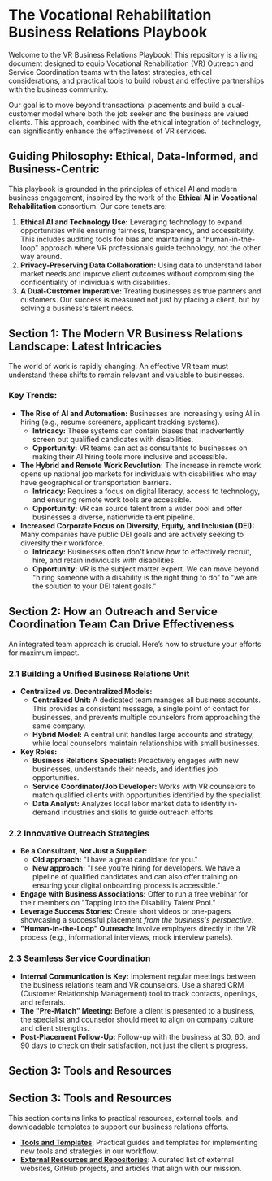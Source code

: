 # The Vocational Rehabilitation Business Relations Playbook

Welcome to the VR Business Relations Playbook! This repository is a living document designed to equip Vocational Rehabilitation (VR) Outreach and Service Coordination teams with the latest strategies, ethical considerations, and practical tools to build robust and effective partnerships with the business community.

Our goal is to move beyond transactional placements and build a dual-customer model where both the job seeker and the business are valued clients. This approach, combined with the ethical integration of technology, can significantly enhance the effectiveness of VR services.

## Guiding Philosophy: Ethical, Data-Informed, and Business-Centric

This playbook is grounded in the principles of ethical AI and modern business engagement, inspired by the work of the **Ethical AI in Vocational Rehabilitation** consortium. Our core tenets are:

1.  **Ethical AI and Technology Use:** Leveraging technology to expand opportunities while ensuring fairness, transparency, and accessibility. This includes auditing tools for bias and maintaining a "human-in-the-loop" approach where VR professionals guide technology, not the other way around.
2.  **Privacy-Preserving Data Collaboration:** Using data to understand labor market needs and improve client outcomes without compromising the confidentiality of individuals with disabilities.
3.  **A Dual-Customer Imperative:** Treating businesses as true partners and customers. Our success is measured not just by placing a client, but by solving a business's talent needs.

## Section 1: The Modern VR Business Relations Landscape: Latest Intricacies

The world of work is rapidly changing. An effective VR team must understand these shifts to remain relevant and valuable to businesses.

### Key Trends:

* **The Rise of AI and Automation:** Businesses are increasingly using AI in hiring (e.g., resume screeners, applicant tracking systems).
    * **Intricacy:** These systems can contain biases that inadvertently screen out qualified candidates with disabilities.
    * **Opportunity:** VR teams can act as consultants to businesses on making their AI hiring tools more inclusive and accessible.
* **The Hybrid and Remote Work Revolution:** The increase in remote work opens up national job markets for individuals with disabilities who may have geographical or transportation barriers.
    * **Intricacy:** Requires a focus on digital literacy, access to technology, and ensuring remote work tools are accessible.
    * **Opportunity:** VR can source talent from a wider pool and offer businesses a diverse, nationwide talent pipeline.
* **Increased Corporate Focus on Diversity, Equity, and Inclusion (DEI):** Many companies have public DEI goals and are actively seeking to diversify their workforce.
    * **Intricacy:** Businesses often don't know *how* to effectively recruit, hire, and retain individuals with disabilities.
    * **Opportunity:** VR is the subject matter expert. We can move beyond "hiring someone with a disability is the right thing to do" to "we are the solution to your DEI talent goals."

## Section 2: How an Outreach and Service Coordination Team Can Drive Effectiveness

An integrated team approach is crucial. Here’s how to structure your efforts for maximum impact.

### 2.1 Building a Unified Business Relations Unit

* **Centralized vs. Decentralized Models:**
    * **Centralized Unit:** A dedicated team manages all business accounts. This provides a consistent message, a single point of contact for businesses, and prevents multiple counselors from approaching the same company.
    * **Hybrid Model:** A central unit handles large accounts and strategy, while local counselors maintain relationships with small businesses.
* **Key Roles:**
    * **Business Relations Specialist:** Proactively engages with new businesses, understands their needs, and identifies job opportunities.
    * **Service Coordinator/Job Developer:** Works with VR counselors to match qualified clients with opportunities identified by the specialist.
    * **Data Analyst:** Analyzes local labor market data to identify in-demand industries and skills to guide outreach efforts.

### 2.2 Innovative Outreach Strategies

* **Be a Consultant, Not Just a Supplier:**
    * **Old approach:** "I have a great candidate for you."
    * **New approach:** "I see you're hiring for developers. We have a pipeline of qualified candidates and can also offer training on ensuring your digital onboarding process is accessible."
* **Engage with Business Associations:** Offer to run a free webinar for their members on "Tapping into the Disability Talent Pool."
* **Leverage Success Stories:** Create short videos or one-pagers showcasing a successful placement *from the business's perspective*.
* **"Human-in-the-Loop" Outreach:** Involve employers directly in the VR process (e.g., informational interviews, mock interview panels).

### 2.3 Seamless Service Coordination

* **Internal Communication is Key:** Implement regular meetings between the business relations team and VR counselors. Use a shared CRM (Customer Relationship Management) tool to track contacts, openings, and referrals.
* **The "Pre-Match" Meeting:** Before a client is presented to a business, the specialist and counselor should meet to align on company culture and client strengths.
* **Post-Placement Follow-Up:** Follow-up with the business at 30, 60, and 90 days to check on their satisfaction, not just the client's progress.

## Section 3: Tools and Resources

## Section 3: Tools and Resources

This section contains links to practical resources, external tools, and downloadable templates to support our business relations efforts.

* **[Tools and Templates](./Tools/Using-External-Tools.md)**: Practical guides and templates for implementing new tools and strategies in our workflow.
* **[External Resources and Repositories](./Resources/External-Resources.md)**: A curated list of external websites, GitHub projects, and articles that align with our mission.
